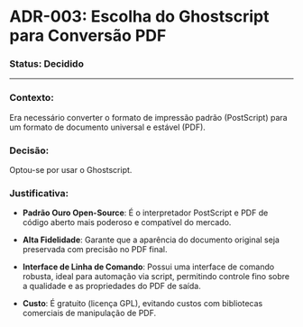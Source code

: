 # ADR-003: Escolha do Ghostscript para Conversão PDF

### **Status**: Decidido


----
### **Contexto**: 
Era necessário converter o formato de impressão padrão (PostScript) para um formato de documento universal e estável (PDF).

### **Decisão**:
Optou-se por usar o Ghostscript.

### **Justificativa**:

- **Padrão Ouro Open-Source**: É o interpretador PostScript e PDF de código aberto mais poderoso e compatível do mercado.

- **Alta Fidelidade**: Garante que a aparência do documento original seja preservada com precisão no PDF final.

- **Interface de Linha de Comando**: Possui uma interface de comando robusta, ideal para automação via script, permitindo controle fino sobre a qualidade e as propriedades do PDF de saída.

- **Custo**: É gratuito (licença GPL), evitando custos com bibliotecas comerciais de manipulação de PDF.
